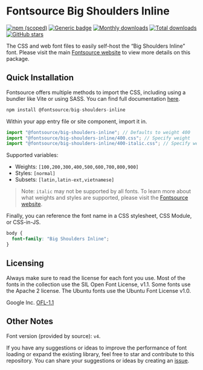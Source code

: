 # Fontsource Big Shoulders Inline

[![npm (scoped)](https://img.shields.io/npm/v/@fontsource/big-shoulders-inline?color=brightgreen)](https://www.npmjs.com/package/@fontsource/big-shoulders-inline) [![Generic badge](https://img.shields.io/badge/fontsource-passing-brightgreen)](https://github.com/fontsource/fontsource) [![Monthly downloads](https://badgen.net/npm/dm/@fontsource/big-shoulders-inline)](https://github.com/fontsource/fontsource) [![Total downloads](https://badgen.net/npm/dt/@fontsource/big-shoulders-inline)](https://github.com/fontsource/fontsource) [![GitHub stars](https://img.shields.io/github/stars/fontsource/fontsource.svg?style=social&label=Star)](https://github.com/fontsource/fontsource/stargazers)

The CSS and web font files to easily self-host the “Big Shoulders Inline” font. Please visit the main [Fontsource website](https://fontsource.org/fonts/big-shoulders-inline) to view more details on this package.

## Quick Installation

Fontsource offers multiple methods to import the CSS, including using a bundler like Vite or using SASS. You can find full documentation [here](https://fontsource.org/docs/getting-started/introduction).

```javascript
npm install @fontsource/big-shoulders-inline
```

Within your app entry file or site component, import it in.

```javascript
import "@fontsource/big-shoulders-inline"; // Defaults to weight 400
import "@fontsource/big-shoulders-inline/400.css"; // Specify weight
import "@fontsource/big-shoulders-inline/400-italic.css"; // Specify weight and style
```

Supported variables:
- Weights: `[100,200,300,400,500,600,700,800,900]`
- Styles: `[normal]`
- Subsets: `[latin,latin-ext,vietnamese]`

> Note: `italic` may not be supported by all fonts. To learn more about what weights and styles are supported, please visit the [Fontsource website](https://fontsource.org/fonts/big-shoulders-inline).

Finally, you can reference the font name in a CSS stylesheet, CSS Module, or CSS-in-JS.

```css
body {
  font-family: "Big Shoulders Inline";
}
```

## Licensing
Always make sure to read the license for each font you use. Most of the fonts in the collection use the SIL Open Font License, v1.1. Some fonts use the Apache 2 license. The Ubuntu fonts use the Ubuntu Font License v1.0.

Google Inc.
[OFL-1.1](http://scripts.sil.org/OFL)

## Other Notes
Font version (provided by source): `v4`.

If you have any suggestions or ideas to improve the performance of font loading or expand the existing library, feel free to star and contribute to this repository. You can share your suggestions or ideas by creating an [issue](https://github.com/fontsource/fontsource/issues).